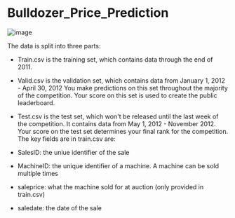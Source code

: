 # Bulldozer_Price_Prediction

![image](https://user-images.githubusercontent.com/81894324/140470711-448bc5bb-4826-49e5-b474-5046581ea441.png)



The data is split into three parts:<br>

* Train.csv is the training set, which contains data through the end of 2011.
* Valid.csv is the validation set, which contains data from January 1, 2012 - April 30, 2012 You make predictions on this set throughout the majority of the competition. Your score on this set is used to create the public leaderboard.
* Test.csv is the test set, which won't be released until the last week of the competition. It contains data from May 1, 2012 - November 2012. Your score on the test set determines your final rank for the competition.<br>
The key fields are in train.csv are:

* SalesID: the uniue identifier of the sale<br>
* MachineID: the unique identifier of a machine.  A machine can be sold multiple times<br>
* saleprice: what the machine sold for at auction (only provided in train.csv)<br>
* saledate: the date of the sale<br>
